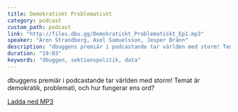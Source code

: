 ```yaml
---
title: Demokratiskt Problematiskt
category: podcast
custom_path: podcast
link: "http://files.dbu.gg/Demokratiskt_Problematiskt_Ep1.mp3"
speaker: "Aron Strandberg, Axel Samuelsson, Jesper Bränn"
description: "dbuggens premiär i podcastande tar världen med storm! Temat är demokratik, problemati, och hur fungerar ens ord?"
duration: "19:03"
keywords: "dbuggen, sektionspolitik, data"
---
```

<script src="/audiojs/audio.min.js"></script>
<script>
  audiojs.events.ready(function() {
    var as = audiojs.createAll();
  });
</script>

dbuggens premiär i podcastande tar världen med storm! Temat är demokratik, problemati, och hur fungerar ens ord?


<audio src="{{ page.link }}" preload="auto"></audio> 

<a href="{{ page.link }}">Ladda ned MP3</a>
